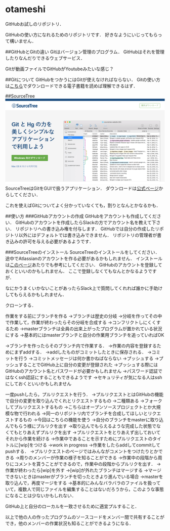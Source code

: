 # otameshi
GitHubお試しのリポジトリ．

GitHubの使い方になれるためのリポジトリです．
好きなようにいじってもらって構いません．

##GitHubとGitの違い
Gitはバージョン管理のプログラム．
GitHubはそれを管理したりなんだりできるウェブサービス．

Gitが動画ファイルでGitHubがYoutubeみたいな感じ？

##Gitについて
GitHubをつかうにはGitが使えなければならない．
Gitの使い方は[こちら](https://git-scm.com/book/ja/v2)でダウンロードできる電子書籍を読めば理解できるはず．

##SourceTree
![SourceTree](images/sourceTree.png)
SourceTreeはGitをGUIで扱うアプリケーション．
ダウンロードは[公式ページ](https://ja.atlassian.com/software/sourcetree)からしてください．

これを使えばGitについてよく分かっていなくても，割りとなんとかなるかも．

##使い方
###GitHubアカウントの作成
GitHubをアカウントも作成してください．
GitHubのアカウントを作成したらSlackの方でアカウント名を教えて下さい．
リポジトリへの書き込み権を付与します．
GitHubでは自分の作成したリポジトリ以外にはデフォルトでは書き込みできません．
リポジトリの管理者が書き込みの許可を与える必要があるようです．

###SourceTreeのインストール
SourceTreeのインストールをしてください．
途中でAtlassianのアカウントを作る必要があるかもしれません．
インストールは[このページ](http://nelog.jp/sourcetree)あたりでも参考にしてください．
GitHubのアカウントを登録しておくといいのかもしれません．
ここで登録しなくてもなんとかなるようですが．

なにかうまくいかないことがあったらSlack上で質問してくれれば誰かに手助けしてもらえるかもしれません．

クローンする．

作業をする前にブランチを作る
->ブランチは歴史の分岐
->分岐を作ってその中で作業して，作業が終わったらその分岐を合成する
->コンフリクトしにくくするため
->masterブランチは全員の出来上がったプログラムが置かれている状況にする
  ->基本的にはmasterブランチと自分の作業用ブランチを追っていればOK

->ブランチを作ったらそのブランチ内で作業する．
  ->作業の内容を登録するためにまずaddする．
    ->addしたものがコミットしたときに保存される．
  ->コミットを行う
    ->コミットメッセージは何か書かねばならない
  ->プッシュする
    ->プッシュすることでGitHub上に自分の変更が登録された
    ->プッシュする際にはGitHubのアカウント名とパスワードが必要かもしれません
    ->パスワード認証ではなくssh認証にすることもできるようです
      ->セキュリティが気になる人はsshにしておくといいかもしれません


一度pushしたら，プルリクエストを行う．
->プルリクエストとはGitHubの機能で自分の変更を取り込んでくれとリクエストするもの
->二種類ある
  ->フォークしてプルリクエストするもの
    ->こちらはオープンソースプロジェクトとか大規模な物で行われる
  ->同一のリポジトリ内でブランチを合成してほしいとリクエストするもの
    ->今回はこちらの機能を使う
->自分のブランチをmasterに取り込んでもらう様にプルリクを出す
->取り込んでもらえるような完成した状態でなくてもとりあえずプルリクを出す
->プルリクエストをとりあえず出しておいてそれから作業を続ける
  ->作業中であることを示すためにプルリクエストのタイトルに[wip]をつける
    ->work in progress
  ->作業をしたらaddしてcommitしてpushする．
  ->プルリクエストのページではみんながコメントをつけたりとかできる
    ->周りのメンバーが作業の様子を知ることができる
    ->作業中の段階から周りにコメントを貰うことができるので，作業中の段階からプルリクを出す．
  ->作業が終わったら[wip]を外す
->[wip]が外れたブランチはマージする
  ->マージできないときはmasterがブランチを切ったときより進んでいる場合
    ->masterを取り込んで，再度マージをする
    ->基本的にみんなバラバラのファイルを扱っていて，複数人で同じファイルを編集することはないだろうから，このような事態になることは少ないかもしれない．

GitHub上と自分のローカルを一致させるために適宜プルすること．


以上で他の人の作ったプログラムのソースコードをメンバー間で共有することができ，他のメンバーの作業状況も知ることができるようになる．
